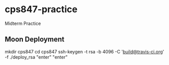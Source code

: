 # cps847-practice
Midterm Practice
## Moon Deployment
mkdir cps847
cd cps847
ssh-keygen -t rsa -b 4096 -C 'build@travis-ci.org' -f ./deploy_rsa
"enter"
"enter"
